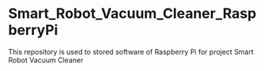 # Smart_Robot_Vacuum_Cleaner_RaspberryPi
This repository is used to stored software of Raspberry Pi for project Smart Robot Vacuum Cleaner
